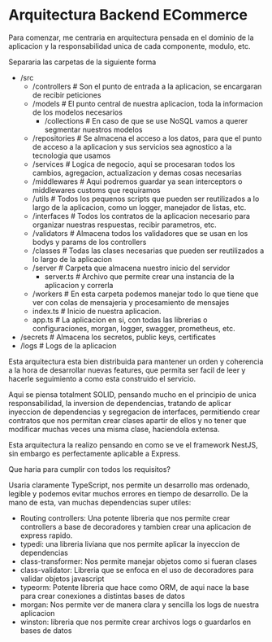 # Arquitectura Backend ECommerce

Para comenzar, me centraria en arquitectura pensada en el dominio de la aplicacion y la responsabilidad unica de cada componente, modulo, etc.

Separaria las carpetas de la siguiente forma

- /src
  - /controllers # Son el punto de entrada a la aplicacion, se encargaran de recibir peticiones
  - /models # El punto central de nuestra aplicacion, toda la informacion de los modelos necesarios
    - /collections # En caso de que se use NoSQL vamos a querer segmentar nuestros modelos
  - /repositories # Se almacena el acceso a los datos, para que el punto de acceso a la aplicacion y sus servicios sea agnostico a la tecnologia que usamos
  - /services # Logica de negocio, aqui se procesaran todos los cambios, agregacion, actualizacion y demas cosas necesarias
  - /middlewares # Aqui podremos guardar ya sean interceptors o middlewares customs que requiramos
  - /utils # Todos los pequenos scripts que pueden ser reutilizados a lo largo de la aplicacion, como un logger, manejador de listas, etc.
  - /interfaces # Todos los contratos de la aplicacion necesario para organizar nuestras respuestas, recibir parametros, etc.
  - /validators # Almacena todos los validadores que se usan en los bodys y params de los controllers
  - /classes # Todas las clases necesarias que pueden ser reutilizados a lo largo de la aplicacion
  - /server # Carpeta que almacena nuestro inicio del servidor
    - server.ts # Archivo que permite crear una instancia de la aplicacion y correrla
  - /workers # En esta carpeta podemos manejar todo lo que tiene que ver con colas de mensajeria y procesamiento de mensajes
  - index.ts # Inicio de nuestra aplicacion.
  - app.ts # La aplicacion en si, con todas las librerias o configuraciones, morgan, logger, swagger, prometheus, etc.
- /secrets # Almacena los secretos, public keys, certificates
- /logs # Logs de la aplicacion

Esta arquitectura esta bien distribuida para mantener un orden y coherencia a la hora de desarrollar nuevas features, que permita ser facil de leer y hacerle seguimiento a como esta construido el servicio.

Aqui se piensa totalment SOLID, pensando mucho en el principio de unica responsabilidad, la inversion de dependencias, tratando de aplicar inyeccion de dependencias y segregacion de interfaces, permitiendo crear contratos que nos permitan crear clases apartir de ellos y no tener que modificar muchas veces una misma clase, haciendola extensa.

Esta arquitectura la realizo pensando en como se ve el framework NestJS, sin embargo es perfectamente aplicable a Express.

Que haria para cumplir con todos los requisitos?

Usaria claramente TypeScript, nos permite un desarrollo mas ordenado, legible y podemos evitar muchos errores en tiempo de desarrollo. De la mano de esta, van muchas dependencias super utiles:

- Routing controllers: Una potente libreria que nos permite crear controllers a base de decoradores y tambien crear una aplicacion de express rapido.
- typedi: una libreria liviana que nos permite aplicar la inyeccion de dependencias
- class-transformer: Nos permite manejar objetos como si fueran clases
- class-validator: Libreria que se enfoca en el uso de decoradores para validar objetos javascript
- typeorm: Potente libreria que hace como ORM, de aqui nace la base para crear conexiones a distintas bases de datos
- morgan: Nos permite ver de manera clara y sencilla los logs de nuestra aplicacion
- winston: libreria que nos permite crear archivos logs o guardarlos en bases de datos

